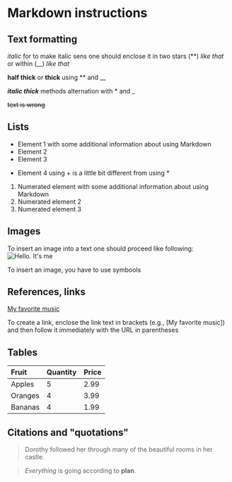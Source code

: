 # Markdown instructions

## Text formatting

*italic* for to make italic sens one should enclose it in two stars (**) *like that* or within (__) _like that_ 


**half thick** or __thick__  using ** and __

__*italic thick*__ methods alternation with *  and _

~~text is wrong~~

## Lists

* Element 1 with some additional information about using Markdown
* Element 2
* Element 3
+ Element 4 using + is a little bit different from using *

1. Numerated element with some additional information about using Markdown
2. Numerated element 2
3. Numerated element 3

## Images

To insert an image into a text one should proceed like following:
![Hello. It's me](yava.jpg)

To insert an image, you have to use symbools ![]()

## References, links

[My favorite music](https://www.youtube.com/watch?v=jR1gerSNTYk&list=LL&index=17)

To create a link, enclose the link text in brackets (e.g., [My favorite music]) and then follow it immediately with the URL in parentheses

## Tables

| Fruit | Quantity | Price |
|:-|:-|:-|
| Apples | 5 | 2.99 |
| Oranges | 4 | 3.99 |
| Bananas | 4 | 1.99 |


## Citations and "quotations"

> Dorothy followed her through many of the beautiful rooms in her castle.

>  *Everything* is going according to **plan**.